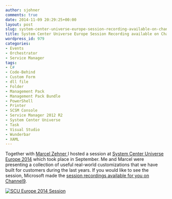 ```yaml
---
author: sjohner
comments: true
date: 2014-11-09 20:29:25+00:00
layout: post
slug: system-center-universe-europe-session-recording-available-on-channel-9
title: System Center Universe Europe Session Recording available on Channel9
wordpress_id: 979
categories:
- Events
- Orchestrator
- Service Manager
tags:
- C#
- Code-Behind
- Custom Form
- dll file
- Folder
- Management Pack
- Management Pack Bundle
- PowerShell
- Printer
- SCSM Console
- Service Manager 2012 R2
- System Center Universe
- Task
- Visual Studio
- Wunderbar
- XAML
---
```


Together with [Marcel Zehner ](http://twitter.com/marcelzehner)I hosted a session at [System Center Universe Europe 2014](http://www.systemcenteruniverse.ch/) which took place in September. Me and Marcel were presenting a collection of useful real-world customizations that we have built for customers during the last years. If you would like to see the session, Microsoft made the [session recordings available for you on Channel9](http://channel9.msdn.com/Series/SCUE2014/Customer-requirements-first-Service-Manager-customizations-without-limits).

[![SCU Europe 2014 Session](/images/scu2014session.png?w=604)](http://channel9.msdn.com/Series/SCUE2014/Customer-requirements-first-Service-Manager-customizations-without-limits)
